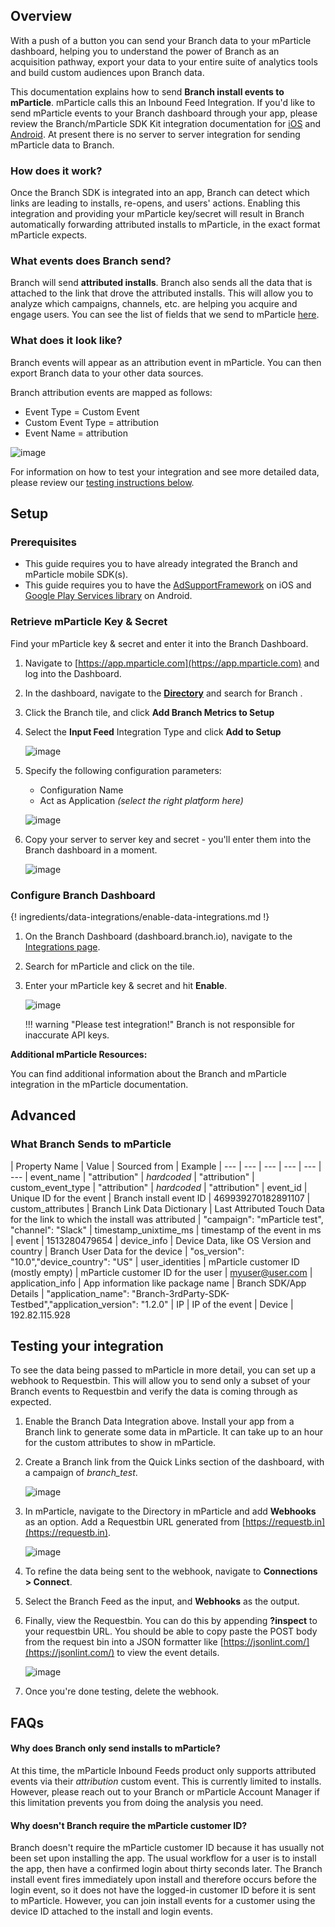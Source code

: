 ## Overview

With a push of a button you can send your Branch data to your mParticle dashboard, helping you to understand the power of Branch as an acquisition pathway, export your data to your entire suite of analytics tools and build custom audiences upon Branch data.

This documentation explains how to send **Branch install events to mParticle**. mParticle calls this an Inbound Feed Integration. If you'd like to send mParticle events to your Branch dashboard through your app, please review the Branch/mParticle SDK Kit integration documentation for [iOS](/pages/apps/mparticle-ios/) and [Android](/pages/apps/mparticle-android/). At present there is no server to server integration for sending mParticle data to Branch.

### How does it work?

Once the Branch SDK is integrated into an app, Branch can detect which links are leading to installs, re-opens, and users' actions. Enabling this integration and providing your mParticle key/secret will result in Branch automatically forwarding attributed installs to mParticle, in the exact format mParticle expects.

### What events does Branch send?

Branch will send **attributed installs**. Branch also sends all the data that is attached to the link that drove the attributed installs. This will allow you to analyze which campaigns, channels, etc. are helping you acquire and engage users. You can see the list of fields that we send to mParticle [here](#what-branch-sends-to-mparticle).

### What does it look like?

Branch events will appear as an attribution event in mParticle. You can then export Branch data to your other data sources.

Branch attribution events are mapped as follows:

- Event Type = Custom Event
- Custom Event Type = attribution
- Event Name = attribution

![image](/img/pages/integrations/mparticle/mparticle-showing-branch-data.png)

For information on how to test your integration and see more detailed data, please review our [testing instructions below](#testing-your-integration).

## Setup

### Prerequisites
- This guide requires you to have already integrated the Branch and mParticle mobile SDK(s).
- This guide requires you to have the [AdSupportFramework](/pages/apps/ios-launch/#submitting-to-the-app-store) on iOS and [Google Play Services library](/pages/apps/android-launch/#submitting-to-the-play-store) on Android.

### Retrieve mParticle Key & Secret

Find your mParticle key & secret and enter it into the Branch Dashboard.

1. Navigate to [https://app.mparticle.com](https://app.mparticle.com) and log into the Dashboard.
1. In the dashboard, navigate to the **[Directory](https://app.mparticle.com/directory)** and search for Branch .
1. Click the Branch tile, and click **Add Branch Metrics to Setup**
1. Select the **Input Feed** Integration Type and click **Add to Setup**

    ![image](/img/pages/integrations/mparticle/mparticle-add-feed-to-setup.png)

1. Specify the following configuration parameters:
    - Configuration Name
    - Act as Application _(select the right platform here)_

    ![image](/img/pages/integrations/mparticle/mparticle-configure-feed.png)

1. Copy your server to server key and secret - you'll enter them into the Branch dashboard in a moment.

    ![image](/img/pages/integrations/mparticle/mparticle-keys.png)


### Configure Branch Dashboard

{! ingredients/data-integrations/enable-data-integrations.md !}

1. On the Branch Dashboard (dashboard.branch.io), navigate to the [Integrations page](https://dashboard.branch.io/integrations).
1. Search for mParticle and click on the tile.
1. Enter your mParticle key & secret and hit **Enable**.

    ![image](/img/pages/integrations/mparticle/mparticle-branch-settings.png)

    !!! warning "Please test integration!"
        Branch is not responsible for inaccurate API keys.

**Additional mParticle Resources:**

You can find additional information about the Branch and mParticle integration in the mParticle documentation.

## Advanced

### What Branch Sends to mParticle

| Property Name | Value | Sourced from | Example
| --- | --- | --- | --- | --- | ---
| event_name | "attribution" | _hardcoded_ | "attribution"
| custom_event_type | "attribution" | _hardcoded_ | "attribution"
| event_id | Unique ID for the event | Branch install event ID | 469939270182891107
| custom_attributes | Branch Link Data Dictionary | Last Attributed Touch Data for the link to which the install was attributed | "campaign": "mParticle test", "channel": "Slack"
| timestamp_unixtime_ms | timestamp of the event in ms | event | 1513280479654
| device_info | Device Data, like OS Version and country | Branch User Data for the device | "os_version": "10.0","device_country": "US"
| user_identities | mParticle customer ID (mostly empty) | mParticle customer ID for the user | myuser@user.com
| application_info | App information like package name | Branch SDK/App Details | "application_name": "Branch-3rdParty-SDK-Testbed","application_version": "1.2.0"
| IP | IP of the event | Device | 192.82.115.928

## Testing your integration

To see the data being passed to mParticle in more detail, you can set up a webhook to Requestbin. This will allow you to send only a subset of your Branch events to Requestbin and verify the data is coming through as expected. 

1. Enable the Branch Data Integration above. Install your app from a Branch link to generate some data in mParticle. It can take up to an hour for the custom attributes to show in mParticle. 
1. Create a Branch link from the Quick Links section of the dashboard, with a campaign of *branch_test*.

    ![image](/img/pages/integrations/mparticle/mparticle-test-link.png)

1. In mParticle, navigate to the Directory in mParticle and add **Webhooks** as an option. Add a Requestbin URL generated from [https://requestb.in](https://requestb.in).

    ![image](/img/pages/integrations/mparticle/mparticle-add-webhooks.png)

1. To refine the data being sent to the webhook, navigate to **Connections > Connect**. 
1. Select the Branch Feed as the input, and **Webhooks** as the output.
1. Finally, view the Requestbin. You can do this by appending **?inspect** to your requestbin URL. You should be able to copy paste the POST body from the request bin into a JSON formatter like [https://jsonlint.com/](https://jsonlint.com/) to view the event details. 

    ![image](/img/pages/integrations/mparticle/mparticle-requestbin.png)

1. Once you're done testing, delete the webhook.

## FAQs

#### Why does Branch only send installs to mParticle?

At this time, the mParticle Inbound Feeds product only supports attributed events via their _attribution_ custom event. This is currently limited to installs. However, please reach out to your Branch or mParticle Account Manager if this limitation prevents you from doing the analysis you need.

#### Why doesn't Branch require the mParticle customer ID?

Branch doesn't require the mParticle customer ID because it has usually not been set upon installing the app. The usual workflow for a user is to install the app, then have a confirmed login about thirty seconds later. The Branch install event fires immediately upon install and therefore occurs before the login event, so it does not have the logged-in customer ID before it is sent to mParticle. However, you can join install events for a customer using the device ID attached to the install and login events.
